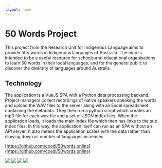 ```yaml
---
layout: home
---
```


# 50 Words Project

This project from the Research Unit for Indigenous Language aims to provide fifty words in
Indigenous languages of Australia. The map is intended to be a useful resource for schools and
educational organisations to learn 50 words in their local languages, and for the general public to
discover the diversity of languages around Australia.

## Technology

The application is a VueJS SPA with a Python data processing backend. Project managers collect
recordings of native speakers speaking the words and upload the WAV files to the server along with
an Excel spreadsheet containing the metadata. They then run a python script which creates an mp3
file for each wav file and a set of JSON index files. When the application loads, it loads the main
index file which then has links to the sub index files. In this way, the application itself can run
as an SPA without an API server. It also means the application scales with the data rather than
slowing down as number of languages increases.

[https://github.com/coedl/50words.online](https://github.com/coedl/50words.online)

<Image src="/50words/50words1.png" />
<Image src="/50words/50words2.png" />
<Image src="/50words/50words3.png" />
<Image src="/50words/50words4.png" />
